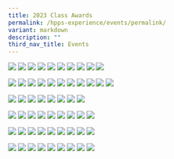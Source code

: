 ```yaml
---
title: 2023 Class Awards
permalink: /hpps-experience/events/permalink/
variant: markdown
description: ""
third_nav_title: Events
---
```

![](/images/1A.png) 
![](/images/1B.png)
![](/images/1C.png)
![](/images/1D.png)
![](/images/1E.png)
![](/images/1F.png)
![](/images/1G.png)
![](/images/1H.png)
![](/images/1I.png)
![](/images/1J.png)

![](/images/2A.png)
![](/images/2B.png)
![](/images/2C.png)
![](/images/2D.png)
![](/images/2E.png)
![](/images/2F.png)
![](/images/2F.png)
![](/images/2G.png)
![](/images/2H.png)
![](/images/2I.png)
![](/images/2J.png)

![](/images/3A.png)
![](/images/3B.png)
![](/images/3C.png)
![](/images/3D.png)
![](/images/3E.png)
![](/images/3F.png)
![](/images/3G.png)
![](/images/3H.png)

![](/images/4A.png)
![](/images/4B.png)
![](/images/4C.png)
![](/images/4D.png)
![](/images/4E.png)
![](/images/4F.png)
![](/images/4G.png)
![](/images/4H.png)
![](/images/4I.png)

![](/images/5A.png)
![](/images/5B.png)
![](/images/5C.png)
![](/images/5D.png)
![](/images/5E.png)
![](/images/5F.png)
![](/images/5G.png)
![](/images/5H.png)
![](/images/5I.png)

![](/images/6A.png)
![](/images/6B.png)
![](/images/6C.png)
![](/images/6D.png)
![](/images/6E.png)
![](/images/6F.png)
![](/images/6G.png)
![](/images/6H.png)
![](/images/6I.png)



